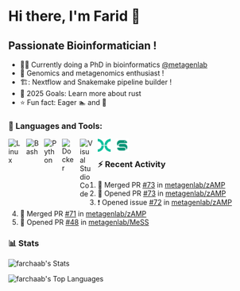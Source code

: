 # Hi there, I'm Farid 👋

## Passionate Bioinformatician !

- :student: Currently doing a PhD in bioinformatics [@metagenlab](https://www.chuv.ch/en/microbiologie/imu-home/diagnostics/genomics-and-metagenomics)
- :dna: Genomics and metagenomics enthusiast !
- 🏗️: Nextflow and Snakemake pipeline builder !
- 🥅 2025 Goals: Learn more about rust
- :star: Fun fact: Eager :swimmer: and :bicyclist:

### :toolbox: Languages and Tools:
<img align="left" alt="Linux" width="26px" src="https://cdn.jsdelivr.net/gh/devicons/devicon/icons/linux/linux-original.svg" style="padding-right:10px;" />
<img align="left" alt="Bash" width="26px" src="https://cdn.jsdelivr.net/gh/devicons/devicon@latest/icons/bash/bash-original.svg" style="padding-right:10px;" />
<img align="left" alt="Python" width="26px" src="https://cdn.jsdelivr.net/gh/devicons/devicon/icons/python/python-original.svg" style="padding-right:10px" />
<img align="left" alt="Docker" width="26px" src="https://cdn.jsdelivr.net/gh/devicons/devicon/icons/docker/docker-original.svg" style="padding-right:10px" />
<img align="left" alt="Visual Studio Code" width="26px" src="https://cdn.jsdelivr.net/gh/devicons/devicon/icons/vscode/vscode-original.svg" style="padding-right:10px;" />
<img align="left" alt="Nextflow" width="26px" src="https://raw.githubusercontent.com/nextflow-io/trademark/26e6fbc0830b0ff2b1af9df279cd22a48f37e14d/nextflow-icon.svg" style="padding-right:10px;"/>
<img align="left" alt="Snakemake" width="26px" src="https://raw.githubusercontent.com/snakemake/snakemake/9504bf49fc0cf1258c9844ddd02d7f1c42eb262b/docs/_static/logo-snake.svg"/>

<br />

### :zap: Recent Activity

<!--START_SECTION:activity-->
1. 🎉 Merged PR [#73](https://github.com/metagenlab/zAMP/pull/73) in [metagenlab/zAMP](https://github.com/metagenlab/zAMP)
2. 💪 Opened PR [#73](https://github.com/metagenlab/zAMP/pull/73) in [metagenlab/zAMP](https://github.com/metagenlab/zAMP)
3. ❗ Opened issue [#72](https://github.com/metagenlab/zAMP/issues/72) in [metagenlab/zAMP](https://github.com/metagenlab/zAMP)
4. 🎉 Merged PR [#71](https://github.com/metagenlab/zAMP/pull/71) in [metagenlab/zAMP](https://github.com/metagenlab/zAMP)
5. 💪 Opened PR [#48](https://github.com/metagenlab/MeSS/pull/48) in [metagenlab/MeSS](https://github.com/metagenlab/MeSS)
<!--END_SECTION:activity-->

### :bar_chart: Stats

![farchaab's Stats](https://github-readme-stats-red-eight-81.vercel.app/api?username=farchaab&theme=transparent&show_icons=true&hide_border=true&rank_icon=percentile)

![farchaab's Top Languages](https://github-readme-stats-red-eight-81.vercel.app/api/top-langs/?username=farchaab&theme=transparent&show_icons=true&hide_border=true&layout=compact)

